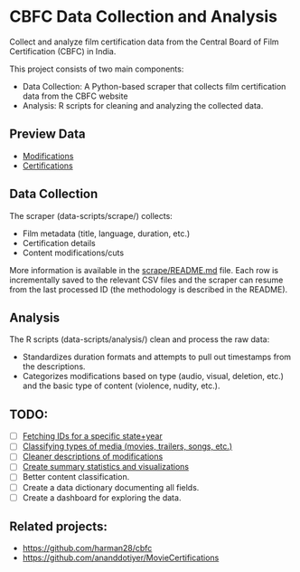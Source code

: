 # CBFC Data Collection and Analysis

Collect and analyze film certification data from the Central Board of Film Certification (CBFC) in India.

This project consists of two main components:

- Data Collection: A Python-based scraper that collects film certification data from the CBFC website
- Analysis: R scripts for cleaning and analyzing the collected data.

## Preview Data

- [Modifications](https://flatgithub.com/diagram-chasing/censor-board-cuts?filename=data%2Fmodifications.csv&sha=master)
- [Certifications](https://flatgithub.com/diagram-chasing/censor-board-cuts?filename=data%2Fmetadata.csv&sha=master)

## Data Collection

The scraper (data-scripts/scrape/) collects:

- Film metadata (title, language, duration, etc.)
- Certification details
- Content modifications/cuts

More information is available in the [scrape/README.md](data-scripts/scrape/README.md) file. Each row is incrementally saved to the relevant CSV files and the scraper can resume from the last processed ID (the methodology is described in the README).

## Analysis

The R scripts (data-scripts/analysis/) clean and process the raw data:

- Standardizes duration formats and attempts to pull out timestamps from the descriptions.
- Categorizes modifications based on type (audio, visual, deletion, etc.) and the basic type of content (violence, nudity, etc.).

## TODO:

- [ ] [Fetching IDs for a specific state+year](../../issues/1)
- [ ] [Classifying types of media (movies, trailers, songs, etc.)](../../issues/2)
- [ ] [Cleaner descriptions of modifications](../../issues/3)
- [ ] [Create summary statistics and visualizations](../../issues/4)
- [ ] Better content classification.
- [ ] Create a data dictionary documenting all fields.
- [ ] Create a dashboard for exploring the data.

## Related projects:

- https://github.com/harman28/cbfc
- https://github.com/ananddotiyer/MovieCertifications
